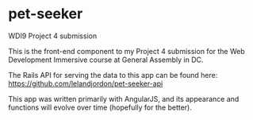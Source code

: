 # pet-seeker
WDI9 Project 4 submission

This is the front-end component to my Project 4 submission for the Web Development Immersive course at General Assembly in DC.

The Rails API for serving the data to this app can be found here:
https://github.com/lelandjordon/pet-seeker-api

This app was written primarily with AngularJS, and its appearance and functions will evolve over time (hopefully for the better).
